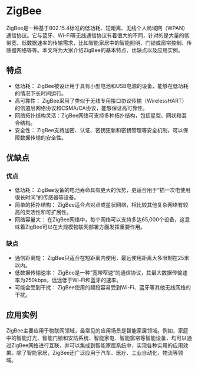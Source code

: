 # ZigBee

ZigBee是一种基于802.15.4标准的低功耗、短距离、无线个人局域网（WPAN）通信协议。它与蓝牙、Wi-Fi等无线通信协议有着很大的不同，针对的是大量的低带宽、低数据速率的传输需求，比如智能家居中的智能照明、门锁或窗帘控制、传感器网络等等。本文将为大家介绍ZigBee的基本特点、优缺点以及应用实例。

## 特点

- 低功耗： ZigBee被设计用于具有小型电池和USB电源的设备，能够在低功耗的情况下长时间运行。
- 高可靠性： ZigBee采用了类似于无线专用接口协议传输（WirelessHART）的信道层网络协议和CSMA/CA协议，能够保证高可靠性。
- 网络拓扑结构灵活：ZigBee网络可支持多种拓扑结构，包括星型、网状和混合结构。
- 安全性： ZigBee支持加密、认证、密钥更新和密钥管理等安全机制，可以保障数据传输的安全性。

## 优缺点

### 优点

- 低功耗： ZigBee设备的电池寿命具有更大的优势，更适合用于“插一次电使用很长时间”的传感器等设备。
- 简单的拓扑结构： ZigBee适合点对点或星状网络，相比较其他复杂网络有较高的灵活性和可扩展性。
- 网络容量大： 在ZigBee网络中，每个网络可以支持多达65,000个设备，这意味着ZigBee可以在大规模物联网部署方面发挥重要作用。

### 缺点

- 通信距离短： ZigBee只适合在短距离内使用，最远使用距离大多限制在25米以内。 
- 低数据传输速率： ZigBee是一种“宽带窄速”的通信协议，其最大数据传输速率为250kbps，远远低于Wi-Fi和蓝牙的速率。 
- 可能会受到干扰： ZigBee使用的频段容易受到Wi-Fi、蓝牙等其他无线网络的干扰。 

## 应用实例

ZigBee主要应用于物联网领域，最常见的应用场景是智能家居领域。例如，家庭中的智能灯光、智能门锁和安防系统、智能家电、智能窗帘等智能设备，均可以通过ZigBee网络进行互联，并可以集成到智能家居系统中，实现各种实用的应用效果。除了智能家居，ZigBee还广泛应用于汽车、医疗、工业自动化、物流等领域。